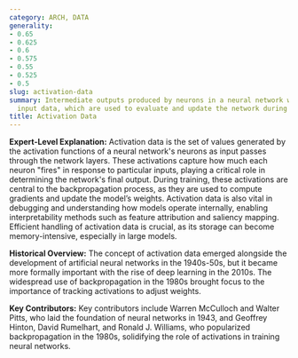```yaml
---
category: ARCH, DATA
generality:
- 0.65
- 0.625
- 0.6
- 0.575
- 0.55
- 0.525
- 0.5
slug: activation-data
summary: Intermediate outputs produced by neurons in a neural network when processing
  input data, which are used to evaluate and update the network during training.
title: Activation Data
---
```


**Expert-Level Explanation:** Activation data is the set of values generated by the activation functions of a neural network's neurons as input passes through the network layers. These activations capture how much each neuron "fires" in response to particular inputs, playing a critical role in determining the network's final output. During training, these activations are central to the backpropagation process, as they are used to compute gradients and update the model’s weights. Activation data is also vital in debugging and understanding how models operate internally, enabling interpretability methods such as feature attribution and saliency mapping. Efficient handling of activation data is crucial, as its storage can become memory-intensive, especially in large models.

**Historical Overview:** The concept of activation data emerged alongside the development of artificial neural networks in the 1940s-50s, but it became more formally important with the rise of deep learning in the 2010s. The widespread use of backpropagation in the 1980s brought focus to the importance of tracking activations to adjust weights.

**Key Contributors:** Key contributors include Warren McCulloch and Walter Pitts, who laid the foundation of neural networks in 1943, and Geoffrey Hinton, David Rumelhart, and Ronald J. Williams, who popularized backpropagation in the 1980s, solidifying the role of activations in training neural networks.